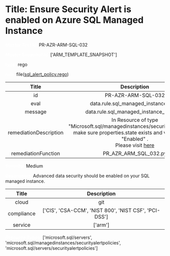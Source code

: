 



# Title: Ensure Security Alert is enabled on Azure SQL Managed Instance


***<font color="white">Master Test Id:</font>*** PR-AZR-ARM-SQL-032

***<font color="white">Master Snapshot Id:</font>*** ['ARM_TEMPLATE_SNAPSHOT']

***<font color="white">type:</font>*** rego

***<font color="white">rule:</font>*** file([sql_alert_policy.rego])  
  
  
  
  

|Title|Description|
| :---: | :---: |
|id|PR-AZR-ARM-SQL-032|
|eval|data.rule.sql_managed_instance_alert|
|message|data.rule.sql_managed_instance_alert_err|
|remediationDescription|In Resource of type "Microsoft.sql/managedinstances/securityalertpolicies" make sure properties.state exists and value is set to "Enabled" .<br>Please visit <a href='https://docs.microsoft.com/en-us/azure/templates/microsoft.sql/managedinstances/securityalertpolicies' target='_blank'>here</a>|
|remediationFunction|PR_AZR_ARM_SQL_032.py|


***<font color="white">Severity:</font>*** Medium

***<font color="white">Description:</font>*** Advanced data security should be enabled on your SQL managed instance.  
  
  

|Title|Description|
| :---: | :---: |
|cloud|git|
|compliance|['CIS', 'CSA-CCM', 'NIST 800', 'NIST CSF', 'PCI-DSS']|
|service|['arm']|


***<font color="white">Resource Types:</font>*** ['microsoft.sql/servers', 'microsoft.sql/managedinstances/securityalertpolicies', 'microsoft.sql/servers/securityalertpolicies']


[sql_alert_policy.rego]: https://github.com/prancer-io/prancer-compliance-test/tree/master/azure/iac/sql_alert_policy.rego
